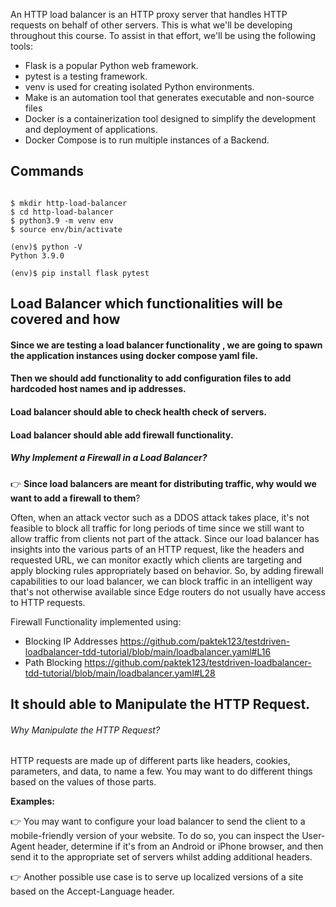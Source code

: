 An HTTP load balancer is an HTTP proxy server that handles HTTP requests on behalf of other servers. This is what we'll be developing throughout this course. To assist in that effort, we'll be using the following tools:

- Flask is a popular Python web framework.
- pytest is a testing framework.
- venv is used for creating isolated Python environments.
- Make is an automation tool that generates executable and non-source files
- Docker is a containerization tool designed to simplify the development and deployment of applications.
- Docker Compose is to run multiple instances of a Backend.

## Commands

```shell

$ mkdir http-load-balancer
$ cd http-load-balancer
$ python3.9 -m venv env
$ source env/bin/activate

(env)$ python -V
Python 3.9.0

(env)$ pip install flask pytest

```
## Load Balancer which functionalities will be covered and how  

#### Since we are testing a load balancer functionality , we are going to spawn the application instances using docker compose yaml file.
#### Then we should add functionality to add configuration files to add hardcoded host names and ip addresses.
#### Load balancer should able to check health check of servers.
#### Load balancer should able add firewall functionality.

##### Why Implement a Firewall in a Load Balancer?
👉 **Since load balancers are meant for distributing traffic, why would we want to add a firewall to them**?

Often, when an attack vector such as a DDOS attack takes place, it's not feasible to block all traffic for long periods of time since we still want to allow traffic from clients not part of the attack. Since our load balancer has insights into the various parts of an HTTP request, like the headers and requested URL, we can monitor exactly which clients are targeting and apply blocking rules appropriately based on behavior. So, by adding firewall capabilities to our load balancer, we can block traffic in an intelligent way that's not otherwise available since Edge routers do not usually have access to HTTP requests.

Firewall Functionality implemented using:

- Blocking IP Addresses https://github.com/paktek123/testdriven-loadbalancer-tdd-tutorial/blob/main/loadbalancer.yaml#L16
- Path Blocking https://github.com/paktek123/testdriven-loadbalancer-tdd-tutorial/blob/main/loadbalancer.yaml#L28


## It should able to Manipulate the HTTP Request. 

###### Why Manipulate the HTTP Request?
HTTP requests are made up of different parts like headers, cookies, parameters, and data, to name a few. You may want to do different things based on the values of those parts.

**Examples:**

👉 You may want to configure your load balancer to send the client to a mobile-friendly version of your website. To do so, you can inspect the User-Agent header, determine if it's from an Android or iPhone browser, and then send it to the appropriate set of servers whilst adding additional headers.

👉 Another possible use case is to serve up localized versions of a site based on the Accept-Language header.

